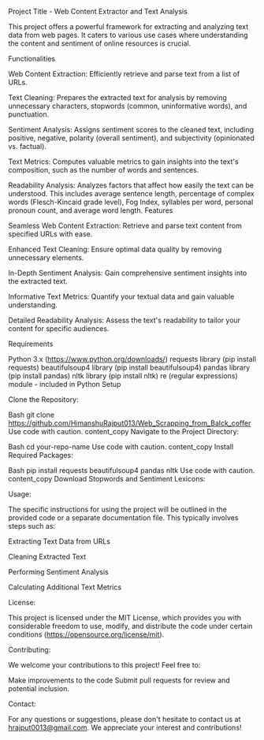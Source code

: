 Project Title - Web Content Extractor and Text Analysis

This project offers a powerful framework for extracting and analyzing text data from web pages. It caters to various use cases where understanding the content and sentiment of online resources is crucial.

Functionalities

Web Content Extraction: Efficiently retrieve and parse text from a list of URLs.

Text Cleaning: Prepares the extracted text for analysis by removing unnecessary characters, stopwords (common, uninformative words), and punctuation.

Sentiment Analysis: Assigns sentiment scores to the cleaned text, including positive, negative, polarity (overall sentiment), and subjectivity (opinionated vs. factual).

Text Metrics: Computes valuable metrics to gain insights into the text's composition, such as the number of words and sentences.

Readability Analysis: Analyzes factors that affect how easily the text can be understood. This includes average sentence length, percentage of complex words (Flesch-Kincaid grade level), Fog Index, syllables per word, personal pronoun count, and average word length.
Features

Seamless Web Content Extraction: Retrieve and parse text content from specified URLs with ease.

Enhanced Text Cleaning: Ensure optimal data quality by removing unnecessary elements.

In-Depth Sentiment Analysis: Gain comprehensive sentiment insights into the extracted text.

Informative Text Metrics: Quantify your textual data and gain valuable understanding.

Detailed Readability Analysis: Assess the text's readability to tailor your content for specific audiences.


Requirements

Python 3.x (https://www.python.org/downloads/)
requests library (pip install requests)
beautifulsoup4 library (pip install beautifulsoup4)
pandas library (pip install pandas)
nltk library (pip install nltk)
re (regular expressions) module - included in Python
Setup


Clone the Repository:

Bash
git clone https://github.com/HimanshuRajput013/Web_Scrapping_from_Balck_coffer
Use code with caution.
content_copy
Navigate to the Project Directory:

Bash
cd your-repo-name
Use code with caution.
content_copy
Install Required Packages:

Bash
pip install requests beautifulsoup4 pandas nltk
Use code with caution.
content_copy
Download Stopwords and Sentiment Lexicons:


Usage:

The specific instructions for using the project will be outlined in the provided code or a separate documentation file. This typically involves steps such as:

Extracting Text Data from URLs

Cleaning Extracted Text

Performing Sentiment Analysis

Calculating Additional Text Metrics


License:

This project is licensed under the MIT License, which provides you with considerable freedom to use, modify, and distribute the code under certain conditions (https://opensource.org/license/mit).

Contributing:

We welcome your contributions to this project! Feel free to:

Make improvements to the code
Submit pull requests for review and potential inclusion.


Contact:

For any questions or suggestions, please don't hesitate to contact us at hrajput0013@gmail.com. We appreciate your interest and contributions!
